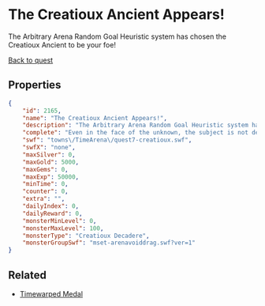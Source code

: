 # The Creatioux Ancient Appears!

The Arbitrary Arena Random Goal Heuristic system has chosen the Creatioux Ancient to be your foe!

[Back to quest](../quests.md)

## Properties

```json
{
    "id": 2165,
    "name": "The Creatioux Ancient Appears!",
    "description": "The Arbitrary Arena Random Goal Heuristic system has chosen the Creatioux Ancient to be your foe!",
    "complete": "Even in the face of the unknown, the subject is not deterred.",
    "swf": "towns\/TimeArena\/quest7-creatioux.swf",
    "swfX": "none",
    "maxSilver": 0,
    "maxGold": 5000,
    "maxGems": 0,
    "maxExp": 50000,
    "minTime": 0,
    "counter": 0,
    "extra": "",
    "dailyIndex": 0,
    "dailyReward": 0,
    "monsterMinLevel": 0,
    "monsterMaxLevel": 100,
    "monsterType": "Creatioux Decadere",
    "monsterGroupSwf": "mset-arenavoiddrag.swf?ver=1"
}
```

## Related

- [Timewarped Medal](../items/18514-timewarped-medal.md)

